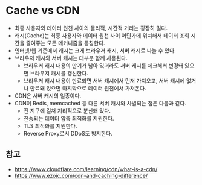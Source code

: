 # Cache vs CDN

- 최종 사용자와 데이터 원천 사이의 물리적, 시간적 거리는 굉장히 멀다.
- 캐시(Cache)는 최종 사용자와 데이터 원천 사이 어딘가에 위치해서 데이터 조회 시간을 줄여주는 모든 메커니즘을 통칭한다.
- 인터넷/웹 기준에서 캐시는 크게 브라우저 캐시, 서버 캐시로 나눌 수 있다.
- 브라우저 캐시와 서버 캐시는 대부분 함께 사용된다.
  - 브라우저 캐시 내용의 만기가 남아 있더라도 서버 캐시를 체크해서 변경돼 있으면 브라우저 캐시를 갱신한다.
  - 브라우저 캐시 내용이 만료되면 서버 캐시에서 먼저 가져오고, 서버 캐시에 없거나 만료돼 있으면 마지막으로 데이터 원천에서 가져온다.
- CDN은 서버 캐시의 일종이다.
- CDN이 Redis, memcached 등 다른 서버 캐시와 차별되는 점은 다음과 같다.
  - 전 지구에 걸쳐 지리적으로 분산돼 있다.
  - 전송되는 데이터 압축 최적화를 지원한다.
  - TLS 최적화를 지원한다.
  - Reverse Proxy로서 DDoS도 방지한다.


## 참고

- https://www.cloudflare.com/learning/cdn/what-is-a-cdn/
- https://www.ezoic.com/cdn-and-caching-difference/
